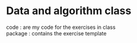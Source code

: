 # Data and algorithm class

code : are my code for the exercises in class  
package : contains the exercise template
